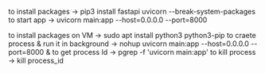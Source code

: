 
to install packages -> pip3 install fastapi uvicorn  --break-system-packages
to start app -> uvicorn main:app --host=0.0.0.0 --port=8000

to install packages on VM -> sudo apt install python3 python3-pip
to craete process & run it in background -> nohup uvicorn main:app --host=0.0.0.0 --port=8000 &
to get process Id -> pgrep -f 'uvicorn main:app'
to kill process -> kill process_id
